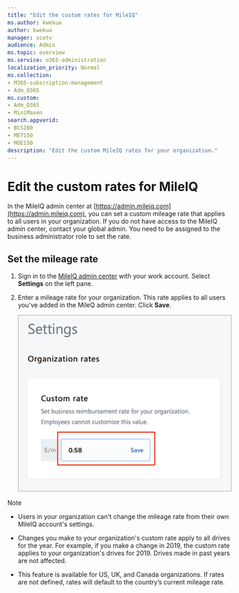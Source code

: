 ```yaml
---
title: "Edit the custom rates for MileIQ"
ms.author: kwekua
author: kwekua
manager: scotv
audience: Admin
ms.topic: overview
ms.service: o365-administration
localization_priority: Normal
ms.collection: 
- M365-subscription-management 
- Adm_O365
ms.custom:
- Adm_O365
- MiniMaven
search.appverid:
- BCS160
- MET150
- MOE150
description: "Edit the custom MileIQ rates for your organization."
---
```


# Edit the custom rates for MileIQ

In the MileIQ admin center at [https://admin.mileiq.com](https://admin.mileiq.com), you can set a custom mileage rate that applies to all users in your organization. If you do not have access to the MileIQ admin center, contact your global admin. You need to be assigned to the business administrator role to set the rate.

## Set the mileage rate

1. Sign in to the [MileIQ admin center](https://admin.mileiq.com/login) with your work account. Select **Settings** on the left pane.
2. Enter a mileage rate for your organization. This rate applies to all users you've added in the MileQ admin center. Click **Save**.

    ![MileIQ Settings custom rate](media/mileiq-settings-custom-rate.png)

> [!NOTE]
> - Users in your organization can't change the mileage rate from their own MileIQ account's settings.
>
> - Changes you make to your organization's custom rate apply to all drives for the year. For example, if you make a change in 2019, the custom rate applies to your organization's drives for 2019. Drives made in past years are not affected.
>
> - This feature is available for US, UK, and Canada organizations. If rates are not defined, rates will default to the country’s current mileage rate.

